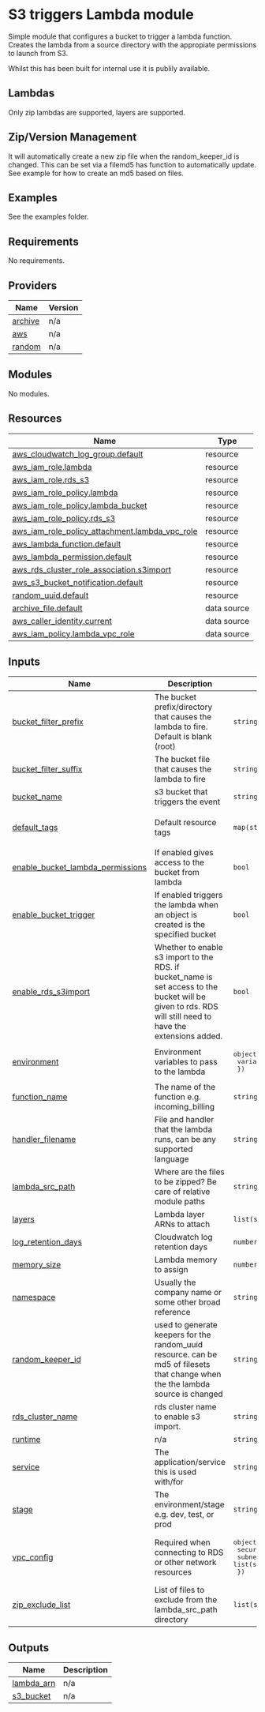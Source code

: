 # S3 triggers Lambda module

Simple module that configures a bucket to trigger a lambda function. Creates the lambda from a source directory with the appropiate permissions to launch from S3.

Whilst this has been built for internal use it is publily available. 

## Lambdas
Only zip lambdas are supported, layers are supported. 

## Zip/Version Management
It will automatically create a new zip file when the random_keeper_id is changed. This can be set via a filemd5 has function to automatically update. See example for how to create an md5 based on files.


## Examples
See the examples folder.


<!-- BEGIN_TF_DOCS -->
## Requirements

No requirements.

## Providers

| Name | Version |
|------|---------|
| <a name="provider_archive"></a> [archive](#provider\_archive) | n/a |
| <a name="provider_aws"></a> [aws](#provider\_aws) | n/a |
| <a name="provider_random"></a> [random](#provider\_random) | n/a |

## Modules

No modules.

## Resources

| Name | Type |
|------|------|
| [aws_cloudwatch_log_group.default](https://registry.terraform.io/providers/hashicorp/aws/latest/docs/resources/cloudwatch_log_group) | resource |
| [aws_iam_role.lambda](https://registry.terraform.io/providers/hashicorp/aws/latest/docs/resources/iam_role) | resource |
| [aws_iam_role.rds_s3](https://registry.terraform.io/providers/hashicorp/aws/latest/docs/resources/iam_role) | resource |
| [aws_iam_role_policy.lambda](https://registry.terraform.io/providers/hashicorp/aws/latest/docs/resources/iam_role_policy) | resource |
| [aws_iam_role_policy.lambda_bucket](https://registry.terraform.io/providers/hashicorp/aws/latest/docs/resources/iam_role_policy) | resource |
| [aws_iam_role_policy.rds_s3](https://registry.terraform.io/providers/hashicorp/aws/latest/docs/resources/iam_role_policy) | resource |
| [aws_iam_role_policy_attachment.lambda_vpc_role](https://registry.terraform.io/providers/hashicorp/aws/latest/docs/resources/iam_role_policy_attachment) | resource |
| [aws_lambda_function.default](https://registry.terraform.io/providers/hashicorp/aws/latest/docs/resources/lambda_function) | resource |
| [aws_lambda_permission.default](https://registry.terraform.io/providers/hashicorp/aws/latest/docs/resources/lambda_permission) | resource |
| [aws_rds_cluster_role_association.s3import](https://registry.terraform.io/providers/hashicorp/aws/latest/docs/resources/rds_cluster_role_association) | resource |
| [aws_s3_bucket_notification.default](https://registry.terraform.io/providers/hashicorp/aws/latest/docs/resources/s3_bucket_notification) | resource |
| [random_uuid.default](https://registry.terraform.io/providers/hashicorp/random/latest/docs/resources/uuid) | resource |
| [archive_file.default](https://registry.terraform.io/providers/hashicorp/archive/latest/docs/data-sources/file) | data source |
| [aws_caller_identity.current](https://registry.terraform.io/providers/hashicorp/aws/latest/docs/data-sources/caller_identity) | data source |
| [aws_iam_policy.lambda_vpc_role](https://registry.terraform.io/providers/hashicorp/aws/latest/docs/data-sources/iam_policy) | data source |

## Inputs

| Name | Description | Type | Default | Required |
|------|-------------|------|---------|:--------:|
| <a name="input_bucket_filter_prefix"></a> [bucket\_filter\_prefix](#input\_bucket\_filter\_prefix) | The bucket prefix/directory that causes the lambda to fire. Default is blank (root) | `string` | `""` | no |
| <a name="input_bucket_filter_suffix"></a> [bucket\_filter\_suffix](#input\_bucket\_filter\_suffix) | The bucket file that causes the lambda to fire | `string` | `""` | no |
| <a name="input_bucket_name"></a> [bucket\_name](#input\_bucket\_name) | s3 bucket that triggers the event | `string` | n/a | yes |
| <a name="input_default_tags"></a> [default\_tags](#input\_default\_tags) | Default resource tags | `map(string)` | <pre>{<br>  "Terraform": "true"<br>}</pre> | no |
| <a name="input_enable_bucket_lambda_permissions"></a> [enable\_bucket\_lambda\_permissions](#input\_enable\_bucket\_lambda\_permissions) | If enabled gives access to the bucket from lambda | `bool` | `false` | no |
| <a name="input_enable_bucket_trigger"></a> [enable\_bucket\_trigger](#input\_enable\_bucket\_trigger) | If enabled triggers the lambda when an object is created is the specified bucket | `bool` | `false` | no |
| <a name="input_enable_rds_s3import"></a> [enable\_rds\_s3import](#input\_enable\_rds\_s3import) | Whether to enable s3 import to the RDS. if bucket\_name is set access to the bucket will be given to rds. RDS will still need to have the extensions added. | `bool` | `false` | no |
| <a name="input_environment"></a> [environment](#input\_environment) | Environment variables to pass to the lambda | <pre>object({<br>    variables = map(string)<br>  })</pre> | `null` | no |
| <a name="input_function_name"></a> [function\_name](#input\_function\_name) | The name of the function e.g. incoming\_billing | `string` | n/a | yes |
| <a name="input_handler_filename"></a> [handler\_filename](#input\_handler\_filename) | File and handler that the lambda runs, can be any supported language | `string` | `"index.js"` | no |
| <a name="input_lambda_src_path"></a> [lambda\_src\_path](#input\_lambda\_src\_path) | Where are the files to be zipped? Be care of relative module paths | `string` | `"../src/"` | no |
| <a name="input_layers"></a> [layers](#input\_layers) | Lambda layer ARNs to attach | `list(string)` | `[]` | no |
| <a name="input_log_retention_days"></a> [log\_retention\_days](#input\_log\_retention\_days) | Cloudwatch log retention days | `number` | `14` | no |
| <a name="input_memory_size"></a> [memory\_size](#input\_memory\_size) | Lambda memory to assign | `number` | `128` | no |
| <a name="input_namespace"></a> [namespace](#input\_namespace) | Usually the company name or some other broad reference | `string` | n/a | yes |
| <a name="input_random_keeper_id"></a> [random\_keeper\_id](#input\_random\_keeper\_id) | used to generate keepers for the random\_uuid resource. can be md5 of filesets that change when the the lambda source is changed | `string` | n/a | yes |
| <a name="input_rds_cluster_name"></a> [rds\_cluster\_name](#input\_rds\_cluster\_name) | rds cluster name to enable s3 import. | `string` | `""` | no |
| <a name="input_runtime"></a> [runtime](#input\_runtime) | n/a | `string` | `"python3.9"` | no |
| <a name="input_service"></a> [service](#input\_service) | The application/service this is used with/for | `string` | n/a | yes |
| <a name="input_stage"></a> [stage](#input\_stage) | The environment/stage e.g. dev, test, or  prod | `string` | n/a | yes |
| <a name="input_vpc_config"></a> [vpc\_config](#input\_vpc\_config) | Required when connecting to RDS or other network resources | <pre>object({<br>    security_group_ids = list(string)<br>    subnet_ids         = list(string)<br>  })</pre> | `null` | no |
| <a name="input_zip_exclude_list"></a> [zip\_exclude\_list](#input\_zip\_exclude\_list) | List of files to exclude from the lambda\_src\_path directory | `list(string)` | `[]` | no |

## Outputs

| Name | Description |
|------|-------------|
| <a name="output_lambda_arn"></a> [lambda\_arn](#output\_lambda\_arn) | n/a |
| <a name="output_s3_bucket"></a> [s3\_bucket](#output\_s3\_bucket) | n/a |
<!-- END_TF_DOCS -->